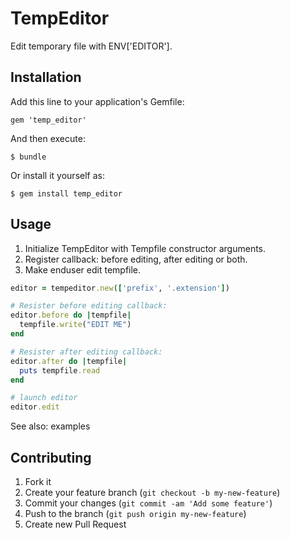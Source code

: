 # TempEditor

Edit temporary file with ENV['EDITOR'].

## Installation

Add this line to your application's Gemfile:

    gem 'temp_editor'

And then execute:

    $ bundle

Or install it yourself as:

    $ gem install temp_editor

## Usage

1. Initialize TempEditor with Tempfile constructor arguments.
2. Register callback: before editing, after editing or both.
3. Make enduser edit tempfile.

```ruby
editor = tempeditor.new(['prefix', '.extension'])

# Resister before editing callback:
editor.before do |tempfile|
  tempfile.write("EDIT ME")
end

# Resister after editing callback:
editor.after do |tempfile|
  puts tempfile.read
end

# launch editor
editor.edit
```

See also: examples

## Contributing

1. Fork it
2. Create your feature branch (`git checkout -b my-new-feature`)
3. Commit your changes (`git commit -am 'Add some feature'`)
4. Push to the branch (`git push origin my-new-feature`)
5. Create new Pull Request
